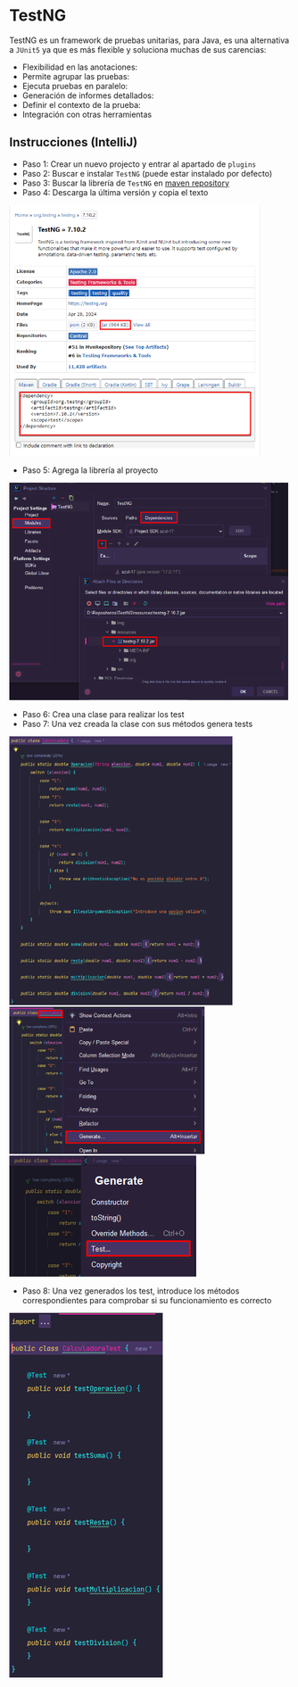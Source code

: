 # TestNG

TestNG es un framework de pruebas unitarias, para Java, es una alternativa a `JUnit5` ya que es más flexible y
soluciona muchas de sus carencias:

- Flexibilidad en las anotaciones:
- Permite agrupar las pruebas:
- Ejecuta pruebas en paralelo:
- Generación de informes detallados:
- Definir el contexto de la prueba:
- Integración con otras herramientas

## Instrucciones (IntelliJ)

- Paso 1: Crear un nuevo projecto y entrar al apartado de `plugins`
- Paso 2: Buscar e instalar `TestNG` (puede estar instalado por defecto)
- Paso 3: Buscar la librería de `TestNG` en [maven repository](https://mvnrepository.com/artifact/org.testng/testng)
- Paso 4: Descarga la última versión y copia el texto

<div align="left">
  <img src="img/mvn_repo.png" alt="Descarga la librería" width="450">
</div>

- Paso 5: Agrega la librería al proyecto

<div align="left">
  <img src="img/testNG_libreria.png" alt="Importar la librería" width="500">
</div>

- Paso 6: Crea una clase para realizar los test
- Paso 7: Una vez creada la clase con sus métodos genera tests

<div align="left">
  <img src="img/clase_calculadora.png" alt="Clase calculadora" width="400">
</div>

<div align="left">
  <img src="img/generar_test.png" alt="Generar un test" width="350">
  <img src="img/generar_test2.png" alt = "Generar un test">
</div>

- Paso 8: Una vez generados los test, introduce los métodos correspondientes para comprobar si su funcionamiento es correcto
<div align="left">
  <img src="img/clase_test.png" alt = "Generar un test">
</div>